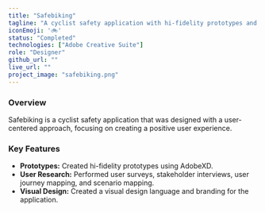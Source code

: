 ```yaml
---
title: "Safebiking"
tagline: "A cyclist safety application with hi-fidelity prototypes and visual design language."
iconEmoji: '🚲'
status: "Completed"
technologies: ["Adobe Creative Suite"] 
role: "Designer"
github_url: ""
live_url: ""
project_image: "safebiking.png"
---
```


### Overview
Safebiking is a cyclist safety application that was designed with a user-centered approach, focusing on creating a positive user experience.

### Key Features
- **Prototypes:** Created hi-fidelity prototypes using AdobeXD.
- **User Research:** Performed user surveys, stakeholder interviews, user journey mapping, and scenario mapping.
- **Visual Design:** Created a visual design language and branding for the application.